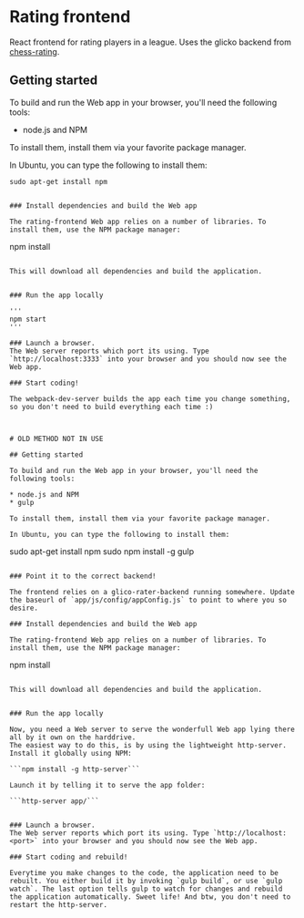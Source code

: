 # Rating frontend

React frontend for rating players in a league. Uses the glicko backend from [chess-rating](https://github.com/Molyna/chess-rating).


## Getting started

To build and run the Web app in your browser, you'll need the following tools:

* node.js and NPM

To install them, install them via your favorite package manager.

In Ubuntu, you can type the following to install them:

```
sudo apt-get install npm


### Install dependencies and build the Web app

The rating-frontend Web app relies on a number of libraries. To install them, use the NPM package manager:
```
npm install
```

This will download all dependencies and build the application.


### Run the app locally

'''
npm start
'''

### Launch a browser.
The Web server reports which port its using. Type `http://localhost:3333` into your browser and you should now see the Web app.

### Start coding!

The webpack-dev-server builds the app each time you change something, so you don't need to build everything each time :)



# OLD METHOD NOT IN USE

## Getting started

To build and run the Web app in your browser, you'll need the following tools:

* node.js and NPM
* gulp

To install them, install them via your favorite package manager. 

In Ubuntu, you can type the following to install them:

```
sudo apt-get install npm
sudo npm install -g gulp
```

### Point it to the correct backend!

The frontend relies on a glico-rater-backend running somewhere. Update the baseurl of `app/js/config/appConfig.js` to point to where you so desire.

### Install dependencies and build the Web app

The rating-frontend Web app relies on a number of libraries. To install them, use the NPM package manager:
```
npm install
```

This will download all dependencies and build the application.


### Run the app locally

Now, you need a Web server to serve the wonderfull Web app lying there all by it own on the harddrive.
The easiest way to do this, is by using the lightweight http-server. Install it globally using NPM:

```npm install -g http-server```

Launch it by telling it to serve the app folder:

```http-server app/```


### Launch a browser.
The Web server reports which port its using. Type `http://localhost:<port>` into your browser and you should now see the Web app.

### Start coding and rebuild!

Everytime you make changes to the code, the application need to be rebuilt. You either build it by invoking `gulp build`, or use `gulp watch`. The last option tells gulp to watch for changes and rebuild the application automatically. Sweet life! And btw, you don't need to restart the http-server.
